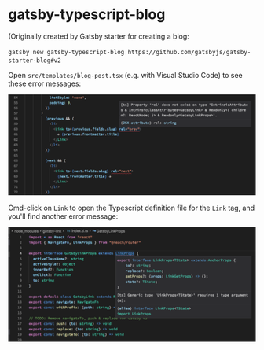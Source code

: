# gatsby-typescript-blog
(Originally created by Gatsby starter for creating a blog:

`gatsby new gatsby-typescript-blog https://github.com/gatsbyjs/gatsby-starter-blog#v2`

Open `src/templates/blog-post.tsx` (e.g. with Visual Studio Code) to see these error messages:

![](blog-post-typescript-error.png)

Cmd-click on `Link` to open the Typescript definition file for the `Link` tag, and you'll find another error message:

![](index-d-ts-error.png)
